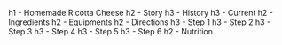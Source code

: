 h1 - Homemade Ricotta Cheese
    h2 - Story
        h3 - History
        h3 - Current
    h2 - Ingredients
    h2 - Equipments
    h2 - Directions
        h3 - Step 1
        h3 - Step 2
        h3 - Step 3
        h3 - Step 4
        h3 - Step 5
        h3 - Step 6
    h2 - Nutrition